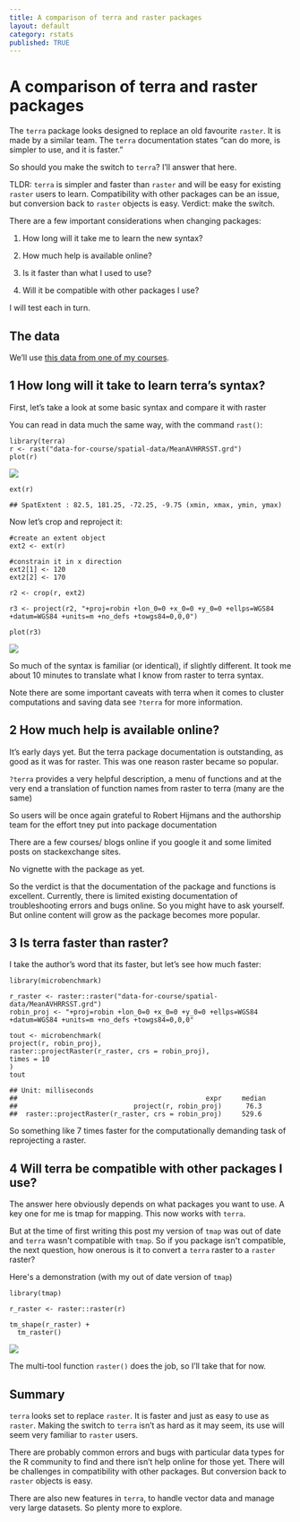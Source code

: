 ```yaml
---
title: A comparison of terra and raster packages
layout: default
category: rstats
published: TRUE
---
```


A comparison of terra and raster packages
=========================================

The `terra` package looks designed to replace an old favourite `raster`.
It is made by a similar team. The `terra` documentation states “can do
more, is simpler to use, and it is faster.”

So should you make the switch to `terra`? I’ll answer that here.

TLDR: `terra` is simpler and faster than `raster` and will be easy for
existing `raster` users to learn. Compatibility with other packages can
be an issue, but conversion back to `raster` objects is easy. Verdict:
make the switch.

There are a few important considerations when changing packages:

1.  How long will it take me to learn the new syntax?

2.  How much help is available online?

3.  Is it faster than what I used to use?

4.  Will it be compatible with other packages I use?

I will test each in turn.

The data
--------

We’ll use [this data from one of my
courses](https://www.seascapemodels.org/data/data-wrangling-spatial-course-data.zip).

 1 How long will it take to learn terra’s syntax?
-------------------------------------------------

First, let’s take a look at some basic syntax and compare it with raster

You can read in data much the same way, with the command `rast()`:

    library(terra)
    r <- rast("data-for-course/spatial-data/MeanAVHRRSST.grd")
    plot(r)

![](/images/2021-05-28-terra-raster-comparison/unnamed-chunk-1-1.png)

    ext(r)

    ## SpatExtent : 82.5, 181.25, -72.25, -9.75 (xmin, xmax, ymin, ymax)

Now let’s crop and reproject it:

    #create an extent object
    ext2 <- ext(r)

    #constrain it in x direction
    ext2[1] <- 120
    ext2[2] <- 170

    r2 <- crop(r, ext2)

    r3 <- project(r2, "+proj=robin +lon_0=0 +x_0=0 +y_0=0 +ellps=WGS84 +datum=WGS84 +units=m +no_defs +towgs84=0,0,0")

    plot(r3)

![](/images/2021-05-28-terra-raster-comparison/unnamed-chunk-2-1.png)

So much of the syntax is familiar (or identical), if slightly different.
It took me about 10 minutes to translate what I know from raster to
terra syntax.

Note there are some important caveats with terra when it comes to
cluster computations and saving data see `?terra` for more information.

 2 How much help is available online?
-------------------------------------

It’s early days yet. But the terra package documentation is outstanding,
as good as it was for raster. This was one reason raster became so
popular.

`?terra` provides a very helpful description, a menu of functions and at
the very end a translation of function names from raster to terra (many
are the same)

So users will be once again grateful to Robert Hijmans and the
authorship team for the effort tney put into package documentation

There are a few courses/ blogs online if you google it and some limited
posts on stackexchange sites.

No vignette with the package as yet.

So the verdict is that the documentation of the package and functions is
excellent. Currently, there is limited existing documentation of
troubleshooting errors and bugs online. So you might have to ask
yourself. But online content will grow as the package becomes more
popular.

 3 Is terra faster than raster?
-------------------------------

I take the author’s word that its faster, but let’s see how much faster:

    library(microbenchmark)

    r_raster <- raster::raster("data-for-course/spatial-data/MeanAVHRRSST.grd")
    robin_proj <- "+proj=robin +lon_0=0 +x_0=0 +y_0=0 +ellps=WGS84 +datum=WGS84 +units=m +no_defs +towgs84=0,0,0"

    tout <- microbenchmark(
    project(r, robin_proj),
    raster::projectRaster(r_raster, crs = robin_proj),
    times = 10
    )
    tout

    ## Unit: milliseconds
    ##                                               expr     median    
    ##                             project(r, robin_proj)      76.3  
    ##  raster::projectRaster(r_raster, crs = robin_proj)     529.6

So something like 7 times faster for the computationally demanding task
of reprojecting a raster.

 4 Will terra be compatible with other packages I use?
------------------------------------------------------

The answer here obviously depends on what packages you want to use. A
key one for me is tmap for mapping. This now works with `terra`.

But at the time of first writing this post my version of `tmap` was out of date
and `terra` wasn't compatible with `tmap`. So if you package isn't compatible,
the next question, how onerous is it to convert a
`terra` raster to a `raster` raster?

Here's a demonstration (with my out of date version of `tmap`)

    library(tmap)

    r_raster <- raster::raster(r)

    tm_shape(r_raster) +
      tm_raster()

![](/images/2021-05-28-terra-raster-comparison/unnamed-chunk-4-1.png)

The multi-tool function `raster()` does the job, so I’ll take that for now.

Summary
-------

`terra` looks set to replace `raster`. It is faster and just as easy to
use as `raster`. Making the switch to `terra` isn’t as hard as it may
seem, its use will seem very familiar to `raster` users.

There are probably common errors and bugs with particular data types for
the R community to find and there isn’t help online for those yet. There
will be challenges in compatibility with other packages. But conversion
back to `raster` objects is easy.

There are also new features in `terra`, to handle vector data and manage
very large datasets. So plenty more to explore.
